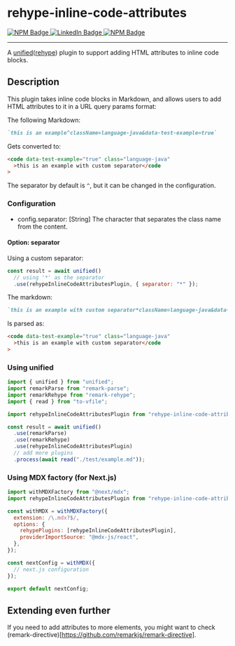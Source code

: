# rehype-inline-code-attributes

<div id="badges">
  <a href="https://www.npmjs.com/package/rehype-inline-code-attributes">
    <img src="https://img.shields.io/badge/NPM-red?style=for-the-badge&logo=npm&logoColor=white" alt="NPM Badge"/>
  </a>
  <a href="https://www.linkedin.com/in/pedro-fernando-m%C3%A1rquez-soto-1218a345/">
    <img src="https://img.shields.io/badge/LinkedIn-blue?style=for-the-badge&logo=linkedin&logoColor=white" alt="LinkedIn Badge"/>
  </a>
  <a href="https://pedromarquez.dev/">
    <img src="https://img.shields.io/badge/Blog-violet?style=for-the-badge&logo=rss&logoColor=white" alt="NPM Badge"/>
  </a>
</div>

---

A [unified](http://unifiedjs.com/explore/package/unified/)([rehype](http://unifiedjs.com/explore/project/rehypejs/rehype/)) plugin to support adding HTML attributes to inline code blocks.

## Description

This plugin takes inline code blocks in Markdown, and allows users to add HTML attributes to it in a URL query params format:

The following Markdown:

```md
`this is an example^className=language-java&data-test-example=true`
```

Gets converted to:

```html
<code data-test-example="true" class="language-java"
  >this is an example with custom separator</code
>
```

The separator by default is `^`, but it can be changed in the configuration.

### Configuration

- config.separator: [String] The character that separates the class name from the content.

#### Option: separator

Using a custom separator:

```js
const result = await unified()
  // using '*' as the separator
  .use(rehypeInlineCodeAttributesPlugin, { separator: "*" });
```

The markdown:

```md
`this is an example with custom separator*className=language-java&data-test-example=true`
```

Is parsed as:

```html
<code data-test-example="true" class="language-java"
  >this is an example with custom separator</code
>
```

### Using unified

```js
import { unified } from "unified";
import remarkParse from "remark-parse";
import remarkRehype from "remark-rehype";
import { read } from "to-vfile";

import rehypeInlineCodeAttributesPlugin from "rehype-inline-code-attributes";

const result = await unified()
  .use(remarkParse)
  .use(remarkRehype)
  .use(rehypeInlineCodeAttributesPlugin)
  // add more plugins
  .process(await read("./test/example.md"));
```

### Using MDX factory (for Next.js)

```js
import withMDXFactory from "@next/mdx";
import rehypeInlineCodeAttributesPlugin from "rehype-inline-code-attributes";

const withMDX = withMDXFactory({
  extension: /\.mdx?$/,
  options: {
    rehypePlugins: [rehypeInlineCodeAttributesPlugin],
    providerImportSource: "@mdx-js/react",
  },
});

const nextConfig = withMDX({
  // next.js configuration
});

export default nextConfig;
```

## Extending even further

If you need to add attributes to more elements, you might want to check (remark-directive)[https://github.com/remarkjs/remark-directive].
